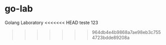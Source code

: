 # go-lab
Golang Laboratory 
<<<<<<< HEAD
teste 123
>>>>>>> 964db4e4b9868a7ae98eb3c7554723bdde89208a
